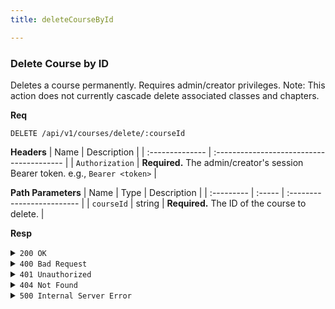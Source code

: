 ```yaml
---
title: deleteCourseById

---
```


### Delete Course by ID

Deletes a course permanently. Requires admin/creator privileges. Note: This action does not currently cascade delete associated classes and chapters.

**Req**
```
DELETE /api/v1/courses/delete/:courseId
```

**Headers**
| Name            | Description                               |
| :-------------- | :---------------------------------------- |
| `Authorization` | **Required.** The admin/creator's session Bearer token. e.g., `Bearer <token>` |

**Path Parameters**
| Name       | Type   | Description                |
| :--------- | :----- | :------------------------- |
| `courseId` | string | **Required.** The ID of the course to delete. |

**Resp**
<details>
<summary><code>200 OK</code></summary>
```json
{ "code": 200, "message": "Course deleted successfully", "data": null }
```
</details>

<details>
<summary><code>400 Bad Request</code></summary>
```json
{ "code": 400, "message": "Invalid course_id format", "data": null }
```
</details>

<details>
<summary><code>401 Unauthorized</code></summary>
```json
{ "code": 401, "message": "invalid or expired token", "data": null }
```
</details>

<details>
<summary><code>404 Not Found</code></summary>
```json
{ "code": 404, "message": "Course not found", "data": null }
```
</details>

<details>
<summary><code>500 Internal Server Error</code></summary>
```json
{ "code": 500, "message": "Internal Server Error", "data": null }
```
</details>